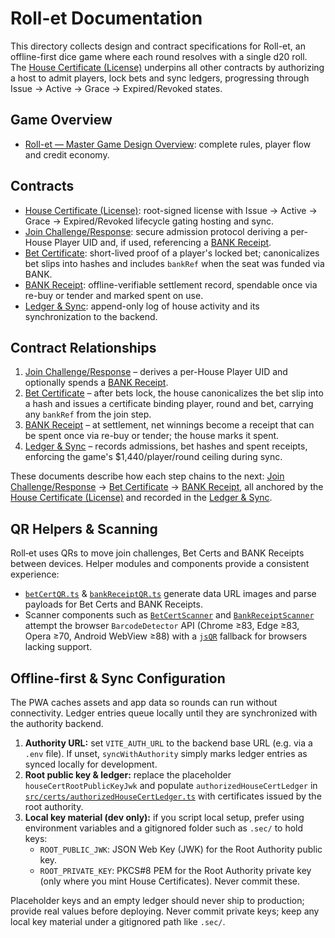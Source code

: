 # Roll-et Documentation

This directory collects design and contract specifications for Roll-et, an offline-first dice game where each round resolves with a single d20 roll. The [House Certificate (License)](house_certificate_contract.md#lifecycle--states) underpins all other contracts by authorizing a host to admit players, lock bets and sync ledgers, progressing through Issue → Active → Grace → Expired/Revoked states.

## Game Overview

- [Roll-et — Master Game Design Overview](rollet_master_game_design_overview.md): complete rules, player flow and credit economy.

## Contracts

- [House Certificate (License)](house_certificate_contract.md#lifecycle--states): root-signed license with Issue → Active → Grace → Expired/Revoked lifecycle gating hosting and sync.
- [Join Challenge/Response](join_challenge_response_contract.md#player-processing): secure admission protocol deriving a per-House Player UID and, if used, referencing a [BANK Receipt](bank_receipt_contract.md#usage-paths).
- [Bet Certificate](bet_certificate_contract.md#lifecycle--states): short-lived proof of a player's locked bet; canonicalizes bet slips into hashes and includes `bankRef` when the seat was funded via BANK.
- [BANK Receipt](bank_receipt_contract.md#usage-paths): offline-verifiable settlement record, spendable once via re-buy or tender and marked spent on use.
- [Ledger & Sync](ledger_sync_contract.md): append-only log of house activity and its synchronization to the backend.

## Contract Relationships

1. [Join Challenge/Response](join_challenge_response_contract.md#player-processing) – derives a per-House Player UID and optionally spends a [BANK Receipt](bank_receipt_contract.md#usage-paths).
2. [Bet Certificate](bet_certificate_contract.md#lifecycle--states) – after bets lock, the house canonicalizes the bet slip into a hash and issues a certificate binding player, round and bet, carrying any `bankRef` from the join step.
3. [BANK Receipt](bank_receipt_contract.md#lifecycle--states) – at settlement, net winnings become a receipt that can be spent once via re-buy or tender; the house marks it spent.
4. [Ledger & Sync](ledger_sync_contract.md) – records admissions, bet hashes and spent receipts, enforcing the game's $1,440/player/round ceiling during sync.

These documents describe how each step chains to the next: [Join Challenge/Response](join_challenge_response_contract.md#player-processing) → [Bet Certificate](bet_certificate_contract.md#lifecycle--states) → [BANK Receipt](bank_receipt_contract.md#usage-paths), all anchored by the [House Certificate (License)](house_certificate_contract.md#lifecycle--states) and recorded in the [Ledger & Sync](ledger_sync_contract.md).

## QR Helpers & Scanning

Roll‑et uses QRs to move join challenges, Bet Certs and BANK Receipts between devices. Helper modules and components provide a consistent experience:

- [`betCertQR.ts`](../src/betCertQR.ts) & [`bankReceiptQR.ts`](../src/bankReceiptQR.ts) generate data URL images and parse payloads for Bet Certs and BANK Receipts.
- Scanner components such as [`BetCertScanner`](../src/components/BetCertScanner.tsx) and [`BankReceiptScanner`](../src/components/BankReceiptScanner.tsx) attempt the browser `BarcodeDetector` API (Chrome ≥83, Edge ≥83, Opera ≥70, Android WebView ≥88) with a [`jsQR`](https://github.com/cozmo/jsQR) fallback for browsers lacking support.

## Offline-first & Sync Configuration

The PWA caches assets and app data so rounds can run without connectivity. Ledger entries queue locally until they are synchronized with the authority backend.

1. **Authority URL:** set `VITE_AUTH_URL` to the backend base URL (e.g. via a `.env` file). If unset, `syncWithAuthority` simply marks ledger entries as synced locally for development.
2. **Root public key & ledger:** replace the placeholder `houseCertRootPublicKeyJwk` and populate `authorizedHouseCertLedger` in [`src/certs/authorizedHouseCertLedger.ts`](../src/certs/authorizedHouseCertLedger.ts) with certificates issued by the root authority.
3. **Local key material (dev only):** if you script local setup, prefer using environment variables and a gitignored folder such as `.sec/` to hold keys:
   - `ROOT_PUBLIC_JWK`: JSON Web Key (JWK) for the Root Authority public key.
   - `ROOT_PRIVATE_KEY`: PKCS#8 PEM for the Root Authority private key (only where you mint House Certificates). Never commit these.

Placeholder keys and an empty ledger should never ship to production; provide real values before deploying. Never commit private keys; keep any local key material under a gitignored path like `.sec/`.
